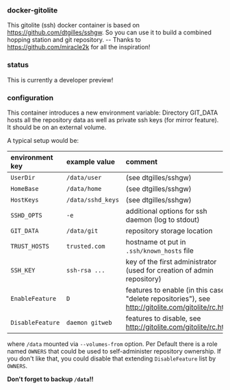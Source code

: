 ### docker-gitolite
This gitolite (ssh) docker container is based on https://github.com/dtgilles/sshgw.
So you can use it to build a combined hopping station and git repository.
-- Thanks to https://github.com/miracle2k for all the inspiration!

### status
This is currently a developer preview!

### configuration
This container introduces a new environment variable: Directory GIT_DATA hosts
all the repository data as well as private ssh keys (for mirror feature). It
should be on an external volume.

A typical setup would be:

| environment key | example value    | comment |
|:--------------- | :--------        | :------ |
| ```UserDir```   | ```/data/user``` | (see dtgilles/sshgw) |
| ```HomeBase```  | ```/data/home``` |(see dtgilles/sshgw) |
| ```HostKeys```  | ```/data/sshd_keys``` |(see dtgilles/sshgw) |
| ```SSHD_OPTS``` | ```-e```         | additional options for ssh daemon (log to stdout) |
| ```GIT_DATA```  | ```/data/git```  | repository storage location |
|```TRUST_HOSTS```| ```trusted.com```| hostname ot put in ```.ssh/known_hosts``` file |
| ```SSH_KEY```   | ```ssh-rsa ...```| key of the first administrator (used for creation of admin repository) |
| ```EnableFeature```| ```D```       | features to enable (in this case "delete repositories"), see http://gitolite.com/gitolite/rc.html |
| ```DisableFeature```|```daemon gitweb```| features to disable, see http://gitolite.com/gitolite/rc.html |

where ```/data``` mounted via ```--volumes-from``` option. Per Default there is a role named ```OWNERS``` that could be used to self-administer repository ownership. If you don't like that, you could disable that extending ```DisableFeature``` list by ```OWNERS```.

**Don't forget to backup ```/data```!!**
